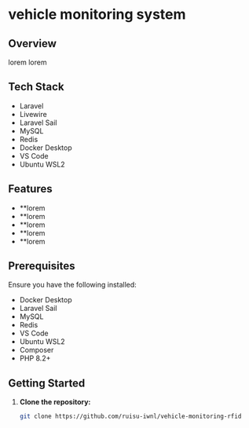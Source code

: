 # vehicle monitoring system

## Overview
lorem lorem

## Tech Stack
- Laravel
- Livewire
- Laravel Sail
- MySQL
- Redis
- Docker Desktop
- VS Code
- Ubuntu WSL2

## Features
- **lorem
- **lorem
- **lorem
- **lorem
- **lorem

## Prerequisites
Ensure you have the following installed:
- Docker Desktop
- Laravel Sail
- MySQL
- Redis
- VS Code
- Ubuntu WSL2
- Composer
- PHP 8.2+

## Getting Started
1. **Clone the repository:**
   ```bash
   git clone https://github.com/ruisu-iwnl/vehicle-monitoring-rfid
